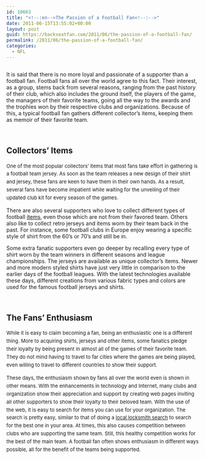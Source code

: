 ```yaml
---
id: 10663
title: "<!--:en-->The Passion of a Football Fan<!--:-->"
date: 2011-06-15T13:55:02+00:00
layout: post
guid: https://backseatfan.com/2011/06/the-passion-of-a-football-fan/
permalink: /2011/06/the-passion-of-a-football-fan/
categories:
  - NFL
---
```


<div class="entry">
  <p>
    <!--:en-->
  </p>

  <p>
    <img alt="" src="http://news.xinhuanet.com/english/2008-06/18/xinsrc_0220605180754656212634.jpg" style="font-size:13px;line-height:1.6em" />
  </p>

  <p>
    It is said that there is no more loyal and passionate of a supporter than a football fan. Football fans all over the world agree to this fact. Their interest, as a group, stems back from several reasons, ranging from the past history of their club, which also includes the ground itself, the players of the game, the managers of their favorite teams, going all the way to the awards and the trophies won by their respective clubs and organizations. Because of this, a typical football fan gathers different collector&rsquo;s items, keeping them as memoir of their favorite team.
  </p>

  <p>
    &nbsp;
  </p>

  <h2>
    Collectors&rsquo; Items
  </h2>

  <p>
    <span style="font-size:13px;line-height:1.6em">One of the most popular collectors&rsquo; items that most fans take effort in gathering is a football team jersey. As soon as the team releases a new design of their shirt and jersey, these fans are keen to have them in their own hands. As a result, several fans have become impatient while waiting for the unveiling of their updated club kit for every season of the games.</span>
  </p>

  <p>
    There are also several supporters who love to collect different types of football <a href="http://www.footballfanatics.com/">items</a>, even those which are not from their favored team. Others also like to collect retro jerseys and items worn by their team back in the past. For instance, some football clubs in Europe enjoy wearing a specific style of shirt from the 60&rsquo;s or 70&rsquo;s and still be in.
  </p>

  <p>
    Some extra fanatic supporters even go deeper by recalling every type of shirt worn by the team winners in different seasons and league championships. The jerseys are available as unique collector&rsquo;s items. Newer and more modern styled shirts have just very little in comparison to the earlier days of the football leagues. With the latest technologies available these days, different creations from various fabric types and colors are used for the famous football jerseys and shirts.
  </p>

  <p>
    &nbsp;
  </p>

  <h2>
    The Fans&rsquo; Enthusiasm
  </h2>

  <p>
    <span style="font-size:13px;line-height:1.6em">While it is easy to claim becoming a fan, being an enthusiastic one is a different thing. More to acquiring shirts, jerseys and other items, some fanatics pledge their loyalty by being present in almost all of the games of their favorite team. They do not mind having to travel to far cities where the games are being played, even willing to travel to different countries to show their support.</span>
  </p>

  <p>
    <span style="font-size:13px;line-height:1.6em">These days, the enthusiasm shown by fans all over the world even is shown in other means. With the enhancements in technology and Internet, many clubs and organization show their appreciation and support by creating web pages inviting all other supporters to show their loyalty to their beloved team. With the use of the web, it is easy to search for items you can use for your organization. The search is pretty easy, similar to that of doing a&nbsp;</span><a href="http://www.locksmiths-search.com/" style="font-size: 13px;line-height: 1.6em">local locksmith search</a><span style="font-size:13px;line-height:1.6em"> to search for the best one in your area. At times, this also causes competition between clubs who are supporting the same team. Still, this healthy competition works for the best of the main team. A football fan often shows enthusiasm in different ways possible, all for the benefit of the teams being supported.&nbsp;</span>
  </p>

  <p>
    <!--:-->
  </p>
</div>
